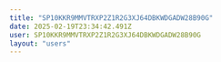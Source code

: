 ```yaml
---
title: "SP10KKR9MMVTRXP2Z1R2G3XJ64DBKWDGADW28B90G"
date: 2025-02-19T23:34:42.491Z
user: SP10KKR9MMVTRXP2Z1R2G3XJ64DBKWDGADW28B90G
layout: "users"
---
```

    